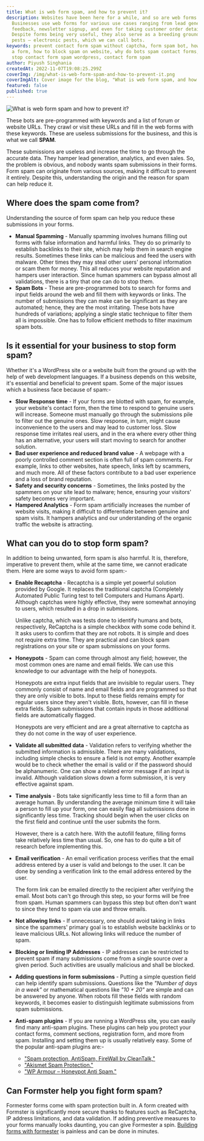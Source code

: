 ```yaml
---
title: What is web form spam, and how to prevent it?
description: Websites have been here for a while, and so are web forms.
  Businesses use web forms for various use cases ranging from lead generation,
  feedback, newsletter signup, and even for taking customer order details.
  Despite forms being very useful, they also serve as a breeding ground for
  pests — electronic pests, which we can call bots.
keywords: prevent contact form spam without captcha, form spam bot, how to spam
  a form, how to block spam on website, why do bots spam contact forms, how to
  stop contact form spam wordpress, contact form spam
author: Piyush Singhania
createdAt: 2022-11-07T19:08:25.299Z
coverImg: /img/what-is-web-form-spam-and-how-to-prevent-it.png
coverImgAlt: Cover image for the blog, "What is web form spam, and how to prevent it?"
featured: false
published: true
---
```


![What is web form spam and how to prevent it?](/img/what-is-web-form-spam-and-how-to-prevent-it.png 'What is web form spam and how to prevent it?')

These bots are pre-programmed with keywords and a list of forum or website URLs. They crawl or visit these URLs and fill in the web forms with these keywords. These are useless submissions for the business, and this is what we call **SPAM**.

These submissions are useless and increase the time to go through the accurate data. They hamper lead generation, analytics, and even sales. So, the problem is obvious, and nobody wants spam submissions in their forms. Form spam can originate from various sources, making it difficult to prevent it entirely. Despite this, understanding the origin and the reason for spam can help reduce it.

## Where does the spam come from?

Understanding the source of form spam can help you reduce these submissions in your forms.

- **Manual Spamming** - Manually spamming involves humans filling out forms with false information and harmful links. They do so primarily to establish backlinks to their site, which may help them in search engine results. Sometimes these links can be malicious and feed the users with malware. Other times they may steal other users' personal information or scam them for money. This all reduces your website reputation and hampers user interaction. Since human spammers can bypass almost all validations, there is a tiny that one can do to stop them.
- **Spam Bots** - These are pre-programmed bots to search for forms and input fields around the web and fill them with keywords or links. The number of submissions they can make can be significant as they are automated; hence, they are the most irritating. These bots have hundreds of variations; applying a single static technique to filter them all is impossible. One has to follow efficient methods to filter maximum spam bots.

## Is it essential for your business to stop form spam?

Whether it's a WordPress site or a website built from the ground up with the help of web development languages. If a business depends on this website, it's essential and beneficial to prevent spam. Some of the major issues which a business face because of spam:-

- **Slow Response time** - If your forms are blotted with spam, for example, your website's contact form, then the time to respond to genuine users will increase. Someone must manually go through the submissions pile to filter out the genuine ones. Slow response, in turn, might cause inconvenience to the users and may lead to customer loss. Slow response time irritates real users, and in the era where every other thing has an alternative, your users will start moving to search for another solution.
- **Bad user experience and reduced brand value** - A webpage with a poorly controlled comment section is often full of spam comments. For example, links to other websites, hate speech, links left by scammers, and much more. All of these factors contribute to a bad user experience and a loss of brand reputation.
- **Safety and security concerns** - Sometimes, the links posted by the spammers on your site lead to malware; hence, ensuring your visitors' safety becomes very important.
- **Hampered Analytics** - Form spam artificially increases the number of website visits, making it difficult to differentiate between genuine and spam visits. It hampers analytics and our understanding of the organic traffic the website is attracting.

## What can you do to stop form spam?

In addition to being unwanted, form spam is also harmful. It is, therefore, imperative to prevent them, while at the same time, we cannot eradicate them. Here are some ways to avoid form spam:-

- **Enable Recaptcha** - Recaptcha is a simple yet powerful solution provided by Google. It replaces the traditional captcha (Completely Automated Public Turing test to tell Computers and Humans Apart). Although captchas were highly effective, they were somewhat annoying to users, which resulted in a drop in submissions.

  Unlike captcha, which was tests done to identify humans and bots, respectively, ReCaptcha is a simple checkbox with some code behind it. It asks users to confirm that they are not robots. It is simple and does not require extra time. They are practical and can block spam registrations on your site or spam submissions on your forms.

- **Honeypots** - Spam can come through almost any field; however, the most common ones are name and email fields. We can use this knowledge to our advantage with the help of honeypots.

  Honeypots are extra input fields that are invisible to regular users. They commonly consist of name and email fields and are programmed so that they are only visible to bots. Input to these fields remains empty for regular users since they aren't visible. Bots, however, can fill in these extra fields. Spam submissions that contain inputs in those additional fields are automatically flagged.

  Honeypots are very efficient and are a great alternative to captcha as they do not come in the way of user experience.

- **Validate all submitted data** - Validation refers to verifying whether the submitted information is admissible. There are many validations, including simple checks to ensure a field is not empty. Another example would be to check whether the email is valid or if the password should be alphanumeric. One can show a related error message if an input is invalid. Although validation slows down a form submission, it is very effective against spam.
- **Time analysis** - Bots take significantly less time to fill a form than an average human. By understanding the average minimum time it will take a person to fill up your form, one can easily flag all submissions done in significantly less time. Tracking should begin when the user clicks on the first field and continue until the user submits the form.

  However, there is a catch here. With the autofill feature, filling forms take relatively less time than usual. So, one has to do quite a bit of research before implementing this.

- **Email verification** - An email verification process verifies that the email address entered by a user is valid and belongs to the user. It can be done by sending a verification link to the email address entered by the user.

  The form link can be emailed directly to the recipient after verifying the email. Most bots can't go through this step, so your forms will be free from spam. Human spammers can bypass this step but often don't want to since they tend to spam via use and throw emails.

- **Not allowing links** - If unnecessary, one should avoid taking in links since the spammers' primary goal is to establish website backlinks or to leave malicious URLs. Not allowing links will reduce the number of spam.
- **Blocking or limiting IP Addresses** - IP addresses can be restricted to prevent spam if many submissions come from a single source over a given period. Such activities are usually malicious and shall be blocked.
- **Adding questions in form submissions** - Putting a simple question field can help identify spam submissions. Questions like the _"Number of days in a week"_ or mathematical questions like _"10 + 20"_ are simple and can be answered by anyone. When robots fill these fields with random keywords, it becomes easier to distinguish legitimate submissions from spam submissions.
- **Anti-spam plugins** - If you are running a WordPress site, you can easily find many anti-spam plugins. These plugins can help you protect your contact forms, comment sections, registration form, and more from spam. Installing and setting them up is usually relatively easy. Some of the popular anti-spam plugins are:-

  - ["Spam protection, AntiSpam, FireWall by CleanTalk," ](https://wordpress.org/plugins/cleantalk-spam-protect/)
  - ["Akismet Spam Protection."](https://wordpress.org/plugins/akismet/)
  - ["WP Armour – Honeypot Anti Spam."](https://wordpress.org/plugins/honeypot/)

## Can Formster help you fight form spam?

Formester forms come with spam protection built in. A form created with Formster is significantly more secure thanks to features such as ReCaptcha, IP address limitations, and data validation. If adding preventive measures to your forms manually looks daunting, you can give Formester a spin. [Building forms with formester](https://formester.com/blog/how-to-create-form-or-survey/) is painless and can be done in minutes.
